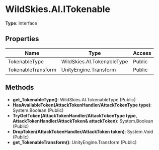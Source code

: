 ﻿# WildSkies.AI.ITokenable

**Type**: Interface

## Properties

| Name | Type | Access |
|------|------|--------|
| TokenableType | WildSkies.AI.TokenableType | Public |
| TokenableTransform | UnityEngine.Transform | Public |

## Methods

- **get_TokenableType()**: WildSkies.AI.TokenableType (Public)
- **HasAvailableToken(AttackTokenHandler/AttackTokenType type)**: System.Boolean (Public)
- **TryGetToken(AttackTokenHandler/AttackTokenType type, AttackTokenHandler/AttackToken& attackToken)**: System.Boolean (Public)
- **DropToken(AttackTokenHandler/AttackToken token)**: System.Void (Public)
- **get_TokenableTransform()**: UnityEngine.Transform (Public)

